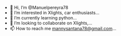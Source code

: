 - 👋 Hi, I’m @Manuelpereyra78
- 👀 I’m interested in Xlights,  car enthusiasts...
- 🌱 I’m currently learning python...
- 💞️ I’m looking to collaborate on Xlights,...
- 📫 How to reach me mannysantana78@gmail.com...

<!---
Manuelpereyra78/Manuelpereyra78 is a ✨ special ✨ repository because its `README.md` (this file) appears on your GitHub profile.
You can click the Preview link to take a look at your changes.
--->
